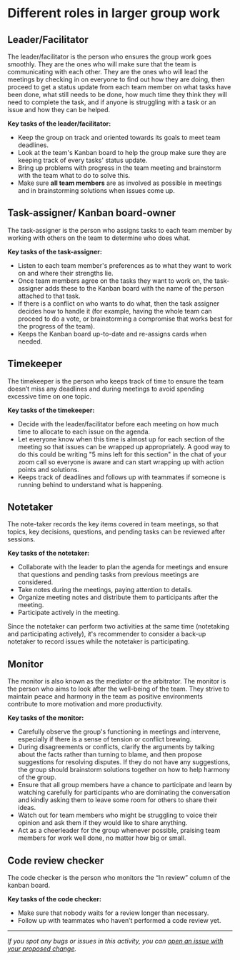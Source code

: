 # Different roles in larger group work

## **Leader/Facilitator**

The leader/facilitator is the person who ensures the group work goes smoothly. They are the ones who will make sure that the team is communicating with each other. They are the ones who will lead the meetings by checking in on everyone to find out how they are doing, then proceed to get a status update from each team member on what tasks have been done, what still needs to be done, how much time they think they will need to complete the task, and if anyone is struggling with a task or an issue and how they can be helped.

**Key tasks of the leader/facilitator:** 

* Keep the group on track and oriented towards its goals to meet team deadlines.
* Look at the team's Kanban board to help the group make sure they are keeping track of every tasks' status update.
* Bring up problems with progress in the team meeting and brainstorm with the team what to do to solve this.
* Make sure **all team members** are as involved as possible in meetings and in brainstorming solutions when issues come up.

## **Task-assigner/ Kanban board-owner**

The task-assigner is the person who assigns tasks to each team member by working with others on the team to determine who does what.

**Key tasks of the task-assigner:**

- Listen to each team member's preferences as to what they want to work on and where their strengths lie.
- Once team members agree on the tasks they want to work on, the task-assigner adds these to the Kanban board with the name of the person attached to that task.
- If there is a conflict on who wants to do what, then the task assigner decides how to handle it (for example, having the whole team can proceed to do a vote, or brainstorming a compromise that works best for the progress of the team).
- Keeps the Kanban board up-to-date and re-assigns cards when needed. 

## **Timekeeper**

The timekeeper is the person who keeps track of time to ensure the team doesn’t miss any deadlines and during meetings to avoid spending excessive time on one topic.

**Key tasks of the timekeeper:**

- Decide with the leader/facilitator before each meeting on how much time to allocate to each issue on the agenda.
- Let everyone know when this time is almost up for each section of the meeting so that issues can be wrapped up appropriately. A good way to do this could be writing "5 mins left for this section" in the chat of your zoom call so everyone is aware and can start wrapping up with action points and solutions.
- Keeps track of deadlines and follows up with teammates if someone is running behind to understand what is happening. 

## **Notetaker**

The note-taker records the key items covered in team meetings, so that topics, key decisions, questions, and pending tasks can be reviewed after sessions. 

**Key tasks of the notetaker:** 

- Collaborate with the leader to plan the agenda for meetings and ensure that questions and pending tasks from previous meetings are considered.
- Take notes during the meetings, paying attention to details.
- Organize meeting notes and distribute them to participants after the meeting.
- Participate actively in the meeting.

Since the notetaker can perform two activities at the same time (notetaking and participating actively), it's recommender to consider a back-up notetaker to record issues while the notetaker is participating.

## **Monitor**

The monitor is also known as the mediator or the arbitrator. The monitor is the person who aims to look after the well-being of the team. They strive to maintain peace and harmony in the team as positive environments contribute to more motivation and more productivity. 

**Key tasks of the monitor:**

- Carefully observe the group's functioning in meetings and intervene, especially if there is a sense of tension or conflict brewing.
- During disagreements or conflicts, clarify the arguments by talking about the facts rather than turning to blame, and then propose suggestions for resolving disputes. If they do not have any suggestions, the group should brainstorm solutions together on how to help harmony of the group.
- Ensure that all group members have a chance to participate and learn by watching carefully for participants who are dominating the conversation and kindly asking them to leave some room for others to share their ideas.
- Watch out for team members who might be struggling to voice their opinion and ask them if they would like to share anything.
- Act as a cheerleader for the group whenever possible, praising team members for work well done, no matter how big or small.

## **Code review checker**

The code checker is the person who monitors the “In review” column of the kanban board.

**Key tasks of the code checker:**

- Make sure that nobody waits for a review longer than necessary.
- Follow up with teammates who haven’t performed a code review yet. 



------

_If you spot any bugs or issues in this activity, you can [open an issue with your proposed change](https://github.com/microverseinc/curriculum-transversal-skills/blob/main/git-github/articles/open_issue.md)._
